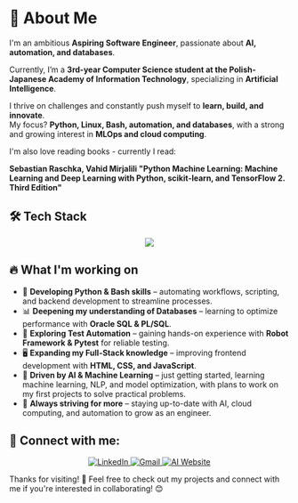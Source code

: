 # 🚀 About Me  

I'm an ambitious **Aspiring Software Engineer**, passionate about **AI, automation, and databases**.

Currently, I’m a **3rd-year Computer Science student at the Polish-Japanese Academy of Information Technology**, specializing in **Artificial Intelligence**.  

I thrive on challenges and constantly push myself to **learn, build, and innovate**.  
My focus? **Python, Linux, Bash, automation, and databases**, with a strong and growing interest in **MLOps and cloud computing**.  

I'm also love reading books - currently I read: 

**Sebastian Raschka, Vahid Mirjalili "Python Machine Learning: Machine Learning and Deep Learning with Python, scikit-learn, and TensorFlow 2. Third Edition"**

## 🛠️ Tech Stack   

<p align="center">
  <img src="https://skillicons.dev/icons?i=python,bash,linux,flask,html,css,js,sqlite,git,sql" />
</p>

## 🔥 What I'm working on  

- 🚀 **Developing Python & Bash skills** – automating workflows, scripting, and backend development to streamline processes.  
- 📊 **Deepening my understanding of Databases** – learning to optimize performance with **Oracle SQL & PL/SQL**.  
- 🧪 **Exploring Test Automation** – gaining hands-on experience with **Robot Framework & Pytest** for reliable testing.  
- 🖥️ **Expanding my Full-Stack knowledge** – improving frontend development with **HTML, CSS, and JavaScript**.   
- 🤖 **Driven by AI & Machine Learning** – just getting started, learning machine learning, NLP, and model optimization, with plans to work on my first projects to solve practical problems. 
- 🧠 **Always striving for more** – staying up-to-date with AI, cloud computing, and automation to grow as an engineer.  


## 🔗 Connect with me:

<p align="center">
  <a href="https://www.linkedin.com/in/szymon-stefanski/">
    <img src="https://img.icons8.com/ios/50/0A66C2/linkedin.png" alt="LinkedIn" />
  </a>
  <a href="mailto:szymonstefanski1@gmail.com">
    <img src="https://img.icons8.com/ios/50/D14836/gmail.png" alt="Gmail" />
  </a>
  <a href="https://www.szymonstefanski.com">
    <img src="https://img.icons8.com/ios/50/000000/artificial-intelligence.png" alt="AI Website" />
  </a>
</p>

Thanks for visiting! 🙌 Feel free to check out my projects and connect with me if you're interested in collaborating! 😊
